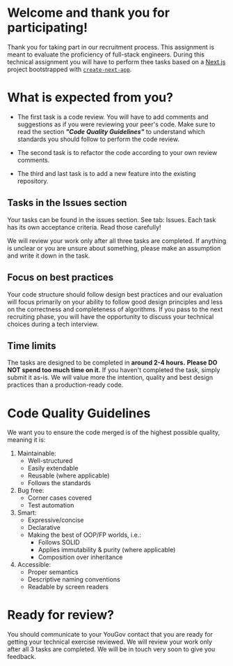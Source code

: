 # Welcome and thank you for participating!

Thank you for taking part in our recruitment process. This assignment is meant to evaluate the proficiency of full-stack engineers. During this technical assignment you will have to perform thee tasks based on a [Next.js](https://nextjs.org/) project bootstrapped with [`create-next-app`](https://github.com/vercel/next.js/tree/canary/packages/create-next-app).

# What is expected from you?

- The first task is a code review. You will have to add comments and suggestions as if you were reviewing your peer's code. Make sure to read the section **_"Code Quality Guidelines"_** to understand which standards you should follow to perform the code review.

- The second task is to refactor the code according to your own review comments. 

- The third and last task is to add a new feature into the existing repository.

## Tasks in the Issues section

Your tasks can be found in the issues section. See tab: Issues. Each task has its own acceptance criteria. Read those carefully!

We will review your work only after all three tasks are completed. If anything is unclear or you are unsure about something, please make an assumption and write it down in the task.

## Focus on best practices

Your code structure should follow design best practices and our evaluation will focus primarily on your ability to follow good design principles and less on the correctness and completeness of algorithms. If you pass to the next recruiting phase, you will have the opportunity to discuss your technical choices during a tech interview.

## Time limits

The tasks are designed to be completed in **around 2-4 hours.**
**Please DO NOT spend too much time on it.** If you haven't completed the task, simply submit it as-is. We will value more the intention, quality and best design practices than a production-ready code.

# Code Quality Guidelines

We want you to ensure the code merged is of the highest possible quality, meaning it is:

1. Maintainable:
   - Well-structured
   - Easily extendable
   - Reusable (where applicable)
   - Follows the standards
2. Bug free:
   - Corner cases covered
   - Test automation
3. Smart:
   - Expressive/concise
   - Declarative
   - Making the best of OOP/FP worlds, i.e.:
     - Follows SOLID
     - Applies immutability & purity (where applicable)
     - Composition over inheritance
4. Accessible:
   - Proper semantics
   - Descriptive naming conventions
   - Readable by screen readers

# Ready for review?

You should communicate to your YouGov contact that you are ready for getting your technical exercise reviewed. We will review your work only after all 3 tasks are completed. We will be in touch very soon to give you feedback.
